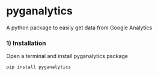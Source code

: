 # pyganalytics

A python package to easily get data from Google Analytics

### 1) Installation

Open a terminal and install pyganalytics package

    pip install pyganalytics
